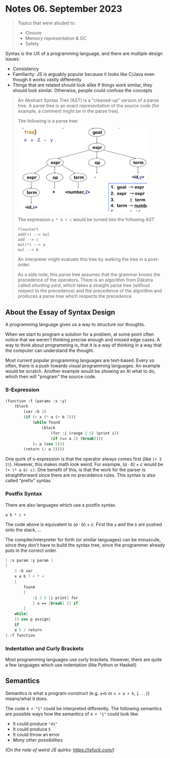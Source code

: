 # Notes 06. September 2023

> Topics that were alluded to:
>
> - Closure
> - Memory representation & GC
> - Safety

Syntax is the UX of a programming language, and there are multiple design issues:

* Consistency
* Familiarity:
  JS is arguably popular because it looks like C/Java even though it works vastly differently
* Things that are related should look alike
  If things work similar, they should look similar. Otherwise, people could confuse the concepts

> An Abstract Syntax Tree (AST) is a "cleaned-up" version of a parse tree. A parse tree is an exact representation of the source code (for example, a comment might be in the parse tree). 
>
> The following is a parse tree:
>
> <img src="./res/3_Notes/image-20230906173009291.png" alt="image-20230906173009291" style="zoom:50%;" />
>
> The expression `a * b + c` would be turned into the following AST
>
> ```mermaid
> flowchart
> add(+) --> mul
> add --> c
> mul(*) --> a
> mul --> b
> ```
>
> An interpreter might evaluate this tree by walking the tree in a post-order.
>
> As a side note, this parse tree assumes that the grammar knows the precedence of the operators. There is an algorithm from Dijkstra called *shunting yard*, which takes a straight parse tree (without respect to the precedence) and the precedence of the algorithm and produces a parse tree which respects the precedence.

## About the Essay of Syntax Design

A programming language gives us a way to structure our thoughts.

When we start to program a solution for a problem, at some point often notice that we weren't thinking precise enough and missed edge cases. A way to think about programming is, that it is a way of thinking in a way that the computer can understand the thought.

Most current popular programming languages are text-based. Every so often, there is a push towards visual programming languages. An example would be scratch. Another example would be showing an AI what to do, which then will "program" the source code.

### S-Expression

```scheme
(function :f (params :x :y)
    (block
        (var :b 3)
        (if (< x (* a (+ b 7)))
            (while found
                (block
                    (for :i (range 2 5) (print i))
                    (if (== a 2) (break))))
            (= p (cos 5)))
        (return (/ a 5))))
```

One quirk of s-expression is that the operator always comes first (like `(+ 3 2)`). However, this makes math look weird. For example, $(a \cdot b) + c$ would be `(+ (* a b) c)`. One benefit of this, is that the work for the parser is straightforward since there are no precedence rules. This syntax is also called "prefix" syntax.

### Postfix Syntax

There are also languages which use a postfix syntax.

```forth
a b * c + 
```

The code above is equivalent to $(a \cdot b) + c$. First the `a` and the `b` are pushed onto the stack, ...

The compiler/interpreter for forth (or similar languages) can be minuscule, since they don't have to build the syntax tree, since the programmer already puts in the correct order.

```scheme
[ :x param :y param ]
[
    3 :b var
    x a b 7 + * <
    [
        found
        [
            :i 2 5 [i print] for
            2 a == [break] [] if
        ]
    while]
    [5 cos p assign]
    if
    a 5 / return
] :f function
```

### Indentation and Curly Brackets

Most programming languages use curly brackets. However, there are quite a few languages which use indentation (like Python or Haskell)

## Semantics

Semantics is what a program-construct (e.g. `a+b` or `x = a + b`, `{...}`) means/what it does.

The code `4 + "1"` could be interpreted differently. The following semantics are possible ways how the semantics of `4 + "1"` could look like:

* It could produce `"41"`
* It could produce `5`
* It could throw an error
* *Many other possibilities*

*(On the note of weird JS quirks: https://jsfuck.com/)*

